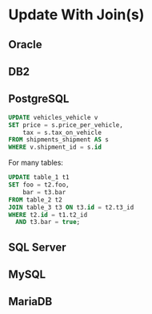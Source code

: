 # Update With Join(s)

## Oracle

## DB2

## PostgreSQL

```sql
UPDATE vehicles_vehicle v 
SET price = s.price_per_vehicle,
    tax = s.tax_on_vehicle
FROM shipments_shipment AS s
WHERE v.shipment_id = s.id 
```

For many tables:

```sql
UPDATE table_1 t1
SET foo = t2.foo,
    bar = t3.bar
FROM table_2 t2
JOIN table_3 t3 ON t3.id = t2.t3_id
WHERE t2.id = t1.t2_id
  AND t3.bar = true;
```

## SQL Server

## MySQL

## MariaDB

